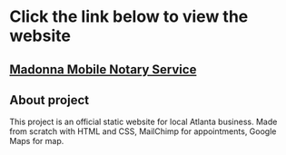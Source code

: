 # Click the link below to view the website
[Madonna Mobile Notary Service](https://traplocz.github.io/madonna-mobile-notary-service/views/index.html)
---
## About project
This project is an official static website for local Atlanta business.
Made from scratch with HTML and CSS, MailChimp for appointments, Google Maps for map.
